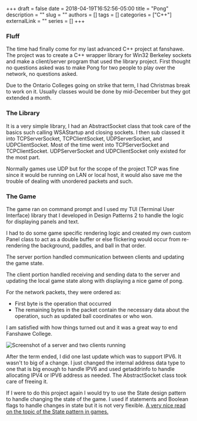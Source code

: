+++ 
draft = false
date = 2018-04-19T16:52:56-05:00
title = "Pong"
description = ""
slug = ""
authors = []
tags = []
categories = ["C++"]
externalLink = ""
series = []
+++

### Fluff

The time had finally come for my last advanced C++ project at fanshawe. The project was to create a C++ wrapper library for Win32 Berkeley sockets and make a client/server program that used the library project. First thought no questions asked was to make Pong for two people to play over the network, no questions asked.

Due to the Ontario Colleges going on strike that term, I had Christmas break to work on it. Usually classes would be done by mid-December but they got extended a month.

### The Library

It is a very simple library, I had an AbstractSocket class that took care of the basics such calling WSAStartup and closing sockets. I then sub classed it into TCPServerSocket, TCPClientSocket, UDPServerSocket, and UDPClientSocket. Most of the time went into TCPServerSocket and TCPClientSocket. UDPServerSocket and UDPClientSocket only existed for the most part.

Normally games use UDP but for the scope of the project TCP was fine since it would be running on LAN or local host, it would also save me the trouble of dealing with unordered packets and such.

### The Game

The game ran on command prompt and I used my TUI (Terminal User Interface) library that I developed in Design Patterns 2 to handle the logic for displaying panels and text.

I had to do some game specific rendering logic and created my own custom Panel class to act as a double buffer or else flickering would occur from re-rendering the background, paddles, and ball in that order.

The server portion handled communication between clients and updating the game state.

The client portion handled receiving and sending data to the server and updating the local game state along with displaying a nice game of pong.

For the network packets, they were ordered as:

* First byte is the operation that occurred
* The remaining bytes in the packet contain the necessary data about the operation, such as updated ball coordinates or who won.

I am satisfied with how things turned out and it was a great way to end Fanshawe College.

![Screenshot of a server and two clients running](/images/Pre2023/pong.png)

After the term ended, I did one last update which was to support IPV6. It wasn't to big of a change. I just changed the internal address data type to one that is big enough to handle IPV6 and used getaddrinfo to handle allocating IPV4 or IPV6 address as needed. The AbstractSocket class took care of freeing it.

If I were to do this project again I would try to use the State design pattern to handle changing the state of the game. I used if statements and Boolean flags to handle changes in state but it is not very flexible.
[A very nice read on the topic of the State pattern in games.](https://gameprogrammingpatterns.com/state.html)

